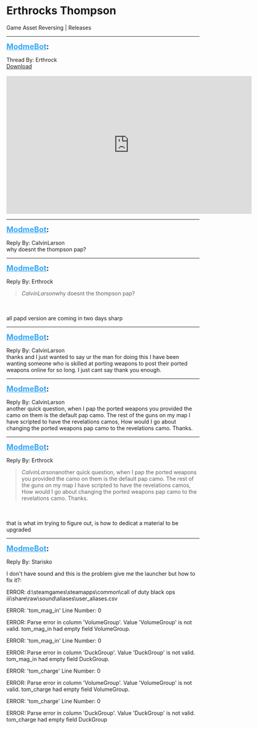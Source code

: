 # Erthrocks Thompson
Game Asset Reversing | Releases

---
<strong style="font-size: 1.4em;"><span style="text-decoration: underline;text-decoration-color: #34a7f9;"><span style="color:#34a7f9;">ModmeBot</span></span>:</strong>

<p>Thread By: Erthrock<br /><a href="http://adf.ly/1h8LCy">Download</a><br /><br /><iframe type="text/html" width="640" height="360" src="https://www.youtube.com/embed/oXq1OW27hiM" frameborder="0"></iframe></p>

---
<strong style="font-size: 1.4em;"><span style="text-decoration: underline;text-decoration-color: #34a7f9;"><span style="color:#34a7f9;">ModmeBot</span></span>:</strong>

<p>Reply By: CalvinLarson<br />why doesnt the thompson pap?</p>

---
<strong style="font-size: 1.4em;"><span style="text-decoration: underline;text-decoration-color: #34a7f9;"><span style="color:#34a7f9;">ModmeBot</span></span>:</strong>

<p>Reply By: Erthrock<br /><blockquote><em>CalvinLarson</em>why doesnt the thompson pap?</blockquote><br /><br />all papd version are coming in two days sharp</p>

---
<strong style="font-size: 1.4em;"><span style="text-decoration: underline;text-decoration-color: #34a7f9;"><span style="color:#34a7f9;">ModmeBot</span></span>:</strong>

<p>Reply By: CalvinLarson<br />thanks and I just wanted to say ur the man for doing this I have been wanting someone who is skilled at porting weapons to post their ported weapons online for so long. I just cant say thank you enough.</p>

---
<strong style="font-size: 1.4em;"><span style="text-decoration: underline;text-decoration-color: #34a7f9;"><span style="color:#34a7f9;">ModmeBot</span></span>:</strong>

<p>Reply By: CalvinLarson<br />another quick question, when I pap the ported weapons you provided the camo on them is the default pap camo. The rest of the guns on my map I have scripted to have the revelations camos, How would I go about changing the ported weapons pap camo to the revelations camo. Thanks.</p>

---
<strong style="font-size: 1.4em;"><span style="text-decoration: underline;text-decoration-color: #34a7f9;"><span style="color:#34a7f9;">ModmeBot</span></span>:</strong>

<p>Reply By: Erthrock<br /><blockquote><em>CalvinLarson</em>another quick question, when I pap the ported weapons you provided the camo on them is the default pap camo. The rest of the guns on my map I have scripted to have the revelations camos, How would I go about changing the ported weapons pap camo to the revelations camo. Thanks.</blockquote><br /><br />that is what im trying to figure out, is how to dedicat a material to be upgraded</p>

---
<strong style="font-size: 1.4em;"><span style="text-decoration: underline;text-decoration-color: #34a7f9;"><span style="color:#34a7f9;">ModmeBot</span></span>:</strong>

<p>Reply By: Starisko<br /><p style="text-align:left;">I don&#39;t have sound and this is the problem give me the launcher but how to fix it?:</p><p style="text-align:left;">ERROR: d:\steamgames\steamapps\common\call of duty black ops iii\share\raw\sound\aliases\user_aliases.csv</p><p style="text-align:left;">ERROR: &#39;tom_mag_in&#39; Line Number: 0</p><p style="text-align:left;">ERROR: Parse error in column &#39;VolumeGroup&#39;. Value &#39;VolumeGroup&#39; is not valid. tom_mag_in had empty field VolumeGroup.</p><p style="text-align:left;">ERROR: &#39;tom_mag_in&#39; Line Number: 0</p><p style="text-align:left;">ERROR: Parse error in column &#39;DuckGroup&#39;. Value &#39;DuckGroup&#39; is not valid. tom_mag_in had empty field DuckGroup.</p><p style="text-align:left;">ERROR: &#39;tom_charge&#39; Line Number: 0</p><p style="text-align:left;">ERROR: Parse error in column &#39;VolumeGroup&#39;. Value &#39;VolumeGroup&#39; is not valid. tom_charge had empty field VolumeGroup.</p><p style="text-align:left;">ERROR: &#39;tom_charge&#39; Line Number: 0</p><p style="text-align:left;">ERROR: Parse error in column &#39;DuckGroup&#39;. Value &#39;DuckGroup&#39; is not valid. tom_charge had empty field DuckGroup</p></p>
